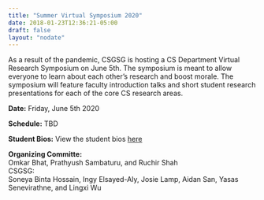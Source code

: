 ```yaml
---
title: "Summer Virtual Symposium 2020"
date: 2018-01-23T12:36:21-05:00
draft: false
layout: "nodate"
---
```

As a result of the pandemic, CSGSG is hosting a CS Department Virtual Research Symposium on  June 5th. The symposium is meant to allow everyone to learn about each other’s research and boost morale. The symposium will feature faculty introduction talks and short student research presentations for each of the core CS research areas.

**Date:** Friday, June 5th 2020

**Schedule:** TBD

**Student Bios:** View the student bios [here](/sympbios)

**Organizing Committe:** 
<br>Omkar Bhat, Prathyush Sambaturu, and Ruchir Shah
<br>CSGSG:
<br>Soneya Binta Hossain, Ingy Elsayed-Aly, Josie Lamp, Aidan San, Yasas Senevirathne, and Lingxi Wu

